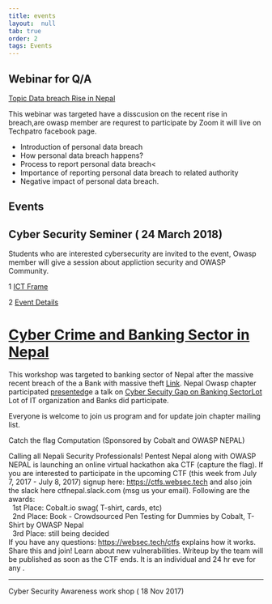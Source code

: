 ```yaml
---
title: events
layout:  null
tab: true
order: 2
tags: Events
---
```


Webinar for Q/A
---------------
<a href ="https://techpatro.com/an-interaction-webinar-on-data-breach-rise-in-nepal/"> Topic Data breach Rise in Nepal</a>

This webinar was targeted have a disscusion on the recent rise in breach,are owasp member are requrest to participate by Zoom it will live on Techpatro facebook page.

- Introduction of personal data breach
- How personal data breach happens?
- Process to report personal data breach<
- Importance of reporting personal data breach to related authority
- Negative impact of personal data breach. 


Events
------

## Cyber Security Seminer ( 24 March 2018)

Students who are interested cybersecurity are invited to the event, 
Owasp member will give a session about appliction security and OWASP Community.

1 <a href="https://np.ictframe.com/%E0%A4%8F%E0%A4%95-%E0%A4%A6%E0%A4%BF%E0%A4%A8%E0%A5%87-%E0%A4%B8%E0%A4%BE%E0%A4%87%E0%A4%AC%E0%A4%B0-%E0%A4%B8%E0%A5%87%E0%A4%95%E0%A5%8D%E0%A4%AF%E0%A5%81%E0%A4%B0%E0%A4%BF%E0%A4%9F%E0%A5%80/"> ICT Frame </a>

2 <a href="https://www.facebook.com/events/174907239976852/"> Event Details </a>

<h1 id="cyber-crime-and-banking-sector-in-nepal"><a href="https://www.facebook.com/events/373896766399371/">Cyber Crime and Banking Sector in Nepal</a></h1>
<p>This workshop was targeted to banking sector of Nepal after the massive
recent breach of the a Bank with massive theft
<a href="https://www.bankinfosecurity.com/report-attackers-hacked-nepalese-banks-swift-server-a-10437">Link</a>.
Nepal Owasp chapter participated
<a href="https://www.bankinfosecurity.com/report-attackers-hacked-nepalese-banks-swift-server-a-10437">presented</a>ge
a talk on <a href="https://www.youtube.com/watch?v=aYzTAyrWgTw&amp;t=175s">Cyber Secuity Gap on Banking
SectorLot</a> Lot of IT organization and Banks did participate.</p>
<p>Everyone is welcome to join us program and for update join chapter
mailing list.</p

# Catch the flag Computation (Sponsored by Cobalt and OWASP NEPAL)

Calling all Nepali Security Professionals!
Pentest Nepal along with OWASP NEPAL is launching an online virtual hackathon aka CTF (capture the flag).
If you are interested to participate in the upcoming CTF (this week from July 7, 2017 - July 8, 2017) signup here: https://ctfs.websec.tech and also join the slack here ctfnepal.slack.com (msg us your email).
Following are the awards: </br>
   &nbsp; 1st Place: Cobalt.io swag( T-shirt, cards, etc) </br>
   &nbsp; 2nd Place: Book - Crowdsourced Pen Testing for Dummies by Cobalt, T-Shirt by OWASP Nepal  </br>
   &nbsp; 3rd Place: still being decided </br>
If you have any questions: https://websec.tech/ctfs explains how it works.
Share this and join! Learn about new vulnerabilities. Writeup by the team will be published as soon as the CTF ends. It is an individual and 24 hr eve for any .

---------------------

Cyber Security Awareness work shop ( 18 Nov 2017) 


